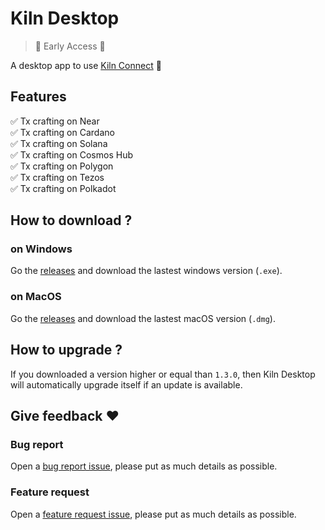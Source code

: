 # Kiln Desktop
> 🚧 Early Access 🚧

A desktop app to use [Kiln Connect](https://docs.kiln.fi/v1/connect/overview-of-kiln-connect) 🚀

## Features

✅ Tx crafting on Near\
✅ Tx crafting on Cardano\
✅ Tx crafting on Solana\
✅ Tx crafting on Cosmos Hub\
✅ Tx crafting on Polygon\
✅ Tx crafting on Tezos\
✅ Tx crafting on Polkadot

## How to download ?

### on Windows

Go the [releases](https://github.com/kilnfi/kiln-desktop/releases) and download the lastest windows version (`.exe`).

### on MacOS

Go the [releases](https://github.com/kilnfi/kiln-desktop/releases) and download the lastest macOS version (`.dmg`).

## How to upgrade ?

If you downloaded a version higher or equal than `1.3.0`, then Kiln Desktop will automatically upgrade itself if an update is available.

## Give feedback :heart:

### Bug report

Open a [bug report issue](https://github.com/kilnfi/kiln-desktop/issues/new?assignees=adrienfort&labels=bug%2Ctriage&template=bug_report.yml&title=%5BBug%5D%3A+), please put as much details as possible.

### Feature request

Open a [feature request issue](https://github.com/kilnfi/kiln-desktop/issues/new?assignees=adrienfort&labels=enhancement%2Ctriage&template=feature_request.yml&title=%5BFeature%5D%3A+), please put as much details as possible.
